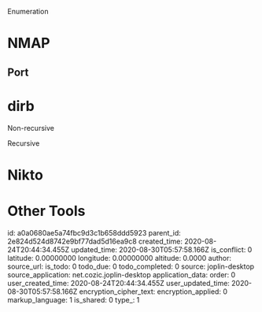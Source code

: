 Enumeration

# NMAP
## Port



# dirb
Non-recursive

Recursive

# Nikto

# Other Tools


id: a0a0680ae5a74fbc9d3c1b658ddd5923
parent_id: 2e824d524d8742e9bf77dad5d16ea9c8
created_time: 2020-08-24T20:44:34.455Z
updated_time: 2020-08-30T05:57:58.166Z
is_conflict: 0
latitude: 0.00000000
longitude: 0.00000000
altitude: 0.0000
author: 
source_url: 
is_todo: 0
todo_due: 0
todo_completed: 0
source: joplin-desktop
source_application: net.cozic.joplin-desktop
application_data: 
order: 0
user_created_time: 2020-08-24T20:44:34.455Z
user_updated_time: 2020-08-30T05:57:58.166Z
encryption_cipher_text: 
encryption_applied: 0
markup_language: 1
is_shared: 0
type_: 1